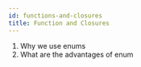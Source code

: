 ```yaml
---
id: functions-and-closures
title: Function and Closures
---
```


1. Why we use enums
1. What are the advantages of enum